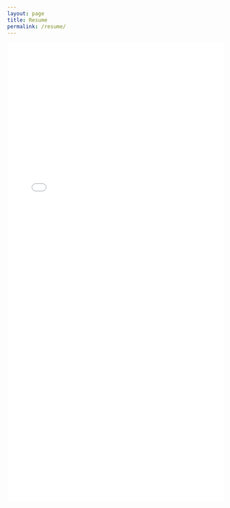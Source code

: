 ```yaml
---
layout: page
title: Resume
permalink: /resume/
---
```

<iframe src="/assets/Ryan_O'Connell_Resume.pdf" width="100%" height="1065px" style="border: none;"></iframe>
